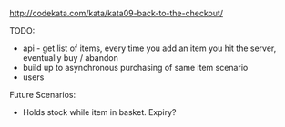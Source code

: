 http://codekata.com/kata/kata09-back-to-the-checkout/

TODO:
- api - get list of items, every time you add an item you hit the server, eventually buy / abandon
- build up to asynchronous purchasing of same item scenario
- users



Future Scenarios:
- Holds stock while item in basket. Expiry?
